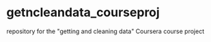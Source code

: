 getncleandata_courseproj
========================

repository for the "getting and cleaning data" Coursera course project
